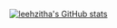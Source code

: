 [![leehzitha's GitHub stats](https://github-readme-stats.vercel.app/api?username=leehzitha)](https://github.com/leehzitha/github-readme-stats)
